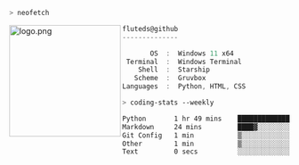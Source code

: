 ```zsh
> neofetch
```

<!--img align="left" src="https://github.com/fluteds.png" alt="logo.png" width="200"/>-->
<img align="left" src="https://external-content.duckduckgo.com/iu/?u=https%3A%2F%2F78.media.tumblr.com%2F975fca5f82161b190efdcaa05ffbd4ec%2Ftumblr_p6q6m9TJF01x3p3jmo1_500.png&f=1&nofb=1" alt="logo.png" width="200"/>

```csharp
fluteds@github
--------------

       OS  :  Windows 11 x64
 Terminal  :  Windows Terminal
    Shell  :  Starship
   Scheme  :  Gruvbox
Languages  :  Python, HTML, CSS
```

```zsh
> coding-stats --weekly
```

<!--START_SECTION:waka-->

```txt
Python       1 hr 49 mins    ████████████████████░░░░░   79.98 %
Markdown     24 mins         ████▓░░░░░░░░░░░░░░░░░░░░   18.24 %
Git Config   1 min           ▒░░░░░░░░░░░░░░░░░░░░░░░░   00.86 %
Other        1 min           ▒░░░░░░░░░░░░░░░░░░░░░░░░   00.74 %
Text         0 secs          ░░░░░░░░░░░░░░░░░░░░░░░░░   00.09 %
```

<!--END_SECTION:waka-->
